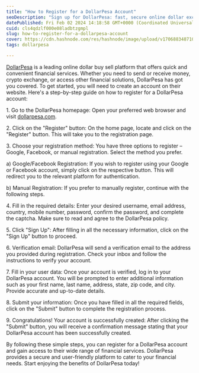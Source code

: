 ```yaml
---
title: "How to Register for a DollarPesa Account"
seoDescription: "Sign up for DollarPesa: fast, secure online dollar exchange, transfers, crypto trading via Google, Facebook or DollarPesa.com"
datePublished: Fri Feb 02 2024 14:18:58 GMT+0000 (Coordinated Universal Time)
cuid: cls4qdzlf000e08ladbtzgmpl
slug: how-to-register-for-a-dollarpesa-account
cover: https://cdn.hashnode.com/res/hashnode/image/upload/v1706883487101/c5563e29-d258-48c5-bb3d-3f890f35f6f5.jpeg
tags: dollarpesa

---
```


[DollarPesa](http://DollarPesa.com) is a leading online dollar buy sell platform that offers quick and convenient financial services. Whether you need to send or receive money, crypto exchange, or access other financial solutions, DollarPesa has got you covered. To get started, you will need to create an account on their website. Here's a step-by-step guide on how to register for a DollarPesa account:

1\. Go to the DollarPesa homepage: Open your preferred web browser and visit [dollarpesa.com](http://dollarpesa.com).

2\. Click on the "Register" button: On the home page, locate and click on the "Register" button. This will take you to the registration page.

3\. Choose your registration method: You have three options to register – Google, Facebook, or manual registration. Select the method you prefer.

a) Google/Facebook Registration: If you wish to register using your Google or Facebook account, simply click on the respective button. This will redirect you to the relevant platform for authentication.

b) Manual Registration: If you prefer to manually register, continue with the following steps.

4\. Fill in the required details: Enter your desired username, email address, country, mobile number, password, confirm the password, and complete the captcha. Make sure to read and agree to the DollarPesa policy.

5\. Click "Sign Up": After filling in all the necessary information, click on the "Sign Up" button to proceed.

6\. Verification email: DollarPesa will send a verification email to the address you provided during registration. Check your inbox and follow the instructions to verify your account.

7\. Fill in your user data: Once your account is verified, log in to your DollarPesa account. You will be prompted to enter additional information such as your first name, last name, address, state, zip code, and city. Provide accurate and up-to-date details.

8\. Submit your information: Once you have filled in all the required fields, click on the "Submit" button to complete the registration process.

9\. Congratulations! Your account is successfully created: After clicking the "Submit" button, you will receive a confirmation message stating that your DollarPesa account has been successfully created.

By following these simple steps, you can register for a DollarPesa account and gain access to their wide range of financial services. DollarPesa provides a secure and user-friendly platform to cater to your financial needs. Start enjoying the benefits of DollarPesa today!